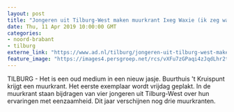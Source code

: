 ```yaml
---
layout: post
title: "Jongeren uit Tilburg-West maken muurkrant Ixeg Waxie (ik zeg wat ik zie)"
date: Thu, 11 Apr 2019 10:00:00 GMT
categories: 
- noord-brabant 
- tilburg 
externe_link: "https://www.ad.nl/tilburg/jongeren-uit-tilburg-west-maken-muurkrant-ixeg-waxie-ik-zeg-wat-ik-zie~a4b3f40c/"
feature_image: "https://images4.persgroep.net/rcs/vXFu7zGPaqi4zJqdLhr2tASgAfY/diocontent/145296637/_fitwidth/400/?appId=21791a8992982cd8da851550a453bd7f&quality=0.7"
---
```


TILBURG -  Het is een oud medium in een nieuw jasje. Buurthuis 't Kruispunt krijgt een muurkrant. Het eerste exemplaar wordt vrijdag geplakt. In de muurkrant staan bijdragen van vier jongeren uit Tilburg-West over hun ervaringen met eenzaamheid. Dit jaar verschijnen nog drie muurkranten.
